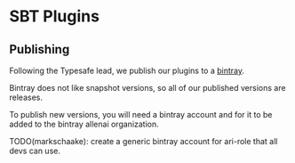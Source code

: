 SBT Plugins
===========

## Publishing

Following the Typesafe lead, we publish our plugins to a [bintray](https://bintray.com/allenai/sbt-plugins).

Bintray does not like snapshot versions, so all of our published versions are releases.

To publish new versions, you will need a bintray account and for it to be added to the bintray allenai organization.

TODO(markschaake): create a generic bintray account for ari-role that all devs can use.
